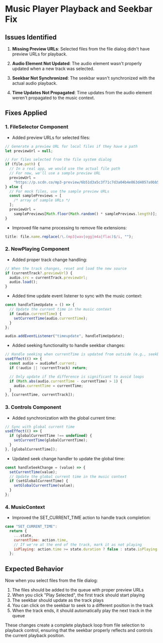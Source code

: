# Music Player Playback and Seekbar Fix

## Issues Identified

1. **Missing Preview URLs**: Selected files from the file dialog didn't have preview URLs for playback.

2. **Audio Element Not Updated**: The audio element wasn't properly updated when a new track was selected.

3. **Seekbar Not Synchronized**: The seekbar wasn't synchronized with the actual audio playback.

4. **Time Updates Not Propagated**: Time updates from the audio element weren't propagated to the music context.

## Fixes Applied

### 1. FileSelector Component

- Added preview URLs for selected files:

```javascript
// Generate a preview URL for local files if they have a path
let previewUrl = null;

// For files selected from the file system dialog
if (file.path) {
  // In a real app, we would use the actual file path
  // For now, we'll use a sample preview URL
  previewUrl =
    "https://p.scdn.co/mp3-preview/6b51d3a5c3f71c7d3a04b4e863d4057a9bb5a5a4";
} else {
  // For mock files, use the sample preview URLs
  const samplePreviews = [
    /* array of sample URLs */
  ];
  previewUrl =
    samplePreviews[Math.floor(Math.random() * samplePreviews.length)];
}
```

- Improved file name processing to remove file extensions:

```javascript
title: file.name.replace(/\.(mp3|wav|ogg|m4a|flac)$/i, "");
```

### 2. NowPlaying Component

- Added proper track change handling:

```javascript
// When the track changes, reset and load the new source
if (currentTrack?.previewUrl) {
  audio.src = currentTrack.previewUrl;
  audio.load();
}
```

- Added time update event listener to sync with the music context:

```javascript
const handleTimeUpdate = () => {
  // Update the current time in the music context
  if (audio.currentTime) {
    setCurrentTime(audio.currentTime);
  }
};

audio.addEventListener("timeupdate", handleTimeUpdate);
```

- Added seeking functionality to handle seekbar changes:

```javascript
// Handle seeking when currentTime is updated from outside (e.g., seekbar)
useEffect(() => {
  const audio = audioRef.current;
  if (!audio || !currentTrack) return;

  // Only update if the difference is significant to avoid loops
  if (Math.abs(audio.currentTime - currentTime) > 1) {
    audio.currentTime = currentTime;
  }
}, [currentTime, currentTrack]);
```

### 3. Controls Component

- Added synchronization with the global current time:

```javascript
// Sync with global current time
useEffect(() => {
  if (globalCurrentTime !== undefined) {
    setCurrentTime(globalCurrentTime);
  }
}, [globalCurrentTime]);
```

- Updated seek change handler to update the global time:

```javascript
const handleSeekChange = (value) => {
  setCurrentTime(value);
  // Update the global current time in the music context
  if (setGlobalCurrentTime) {
    setGlobalCurrentTime(value);
  }
};
```

### 4. MusicContext

- Improved the SET_CURRENT_TIME action to handle track completion:

```javascript
case "SET_CURRENT_TIME":
  return {
    ...state,
    currentTime: action.time,
    // If we're at the end of the track, mark it as not playing
    isPlaying: action.time >= state.duration ? false : state.isPlaying
  };
```

## Expected Behavior

Now when you select files from the file dialog:

1. The files should be added to the queue with proper preview URLs
2. When you click "Play Selected", the first track should start playing
3. The seekbar should update as the track plays
4. You can click on the seekbar to seek to a different position in the track
5. When the track ends, it should automatically play the next track in the queue

These changes create a complete playback loop from file selection to playback control, ensuring that the seekbar properly reflects and controls the current playback position.
